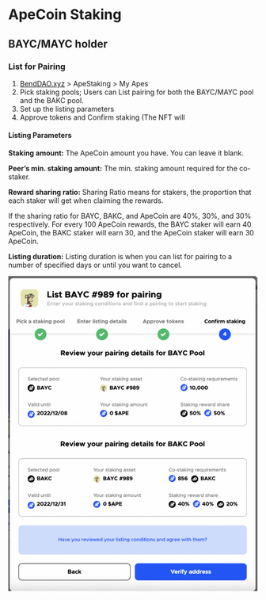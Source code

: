 # ApeCoin Staking

## BAYC/MAYC holder

### List for Pairing

1. [BendDAO.xyz](https://www.benddao.xyz/) > ApeStaking > My Apes
2. Pick staking pools; Users can List pairing for both the BAYC/MAYC pool and the BAKC pool.
3. Set up the listing parameters
4. Approve tokens and Confirm staking (The NFT will

#### **Listing Parameters**

**Staking amount:** The ApeCoin amount you have. You can leave it blank.

**Peer’s min. staking amount:** The min. staking amount required for the co-staker.

**Reward sharing ratio:** Sharing Ratio means for stakers, the proportion that each staker will get when claiming the rewards.

If the sharing ratio for BAYC, BAKC, and ApeCoin are 40%, 30%, and 30% respectively. For every 100 ApeCoin rewards, the BAYC staker will earn 40 ApeCoin, the BAKC staker will earn 30, and the ApeCoin staker will earn 30 ApeCoin.&#x20;

**Listing duration:** Listing duration is when you can list for pairing to a number of specified days or until you want to cancel.

<img src="../.gitbook/assets/image (4).png" alt="" data-size="original">
